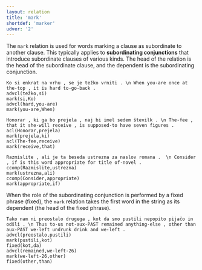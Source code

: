 ```yaml
---
layout: relation
title: 'mark'
shortdef: 'marker'
udver: '2'
---
```


The `mark` relation is used for words marking a clause as subordinate to another clause. This typically applies to **subordinating conjunctions** that introduce subordinate clauses of various kinds. The head of the relation is the head of the subordinate clause, and the dependent is the subordinating conjunction. 

~~~ sdparse
Ko si enkrat na vrhu , se je težko vrniti . \n When you-are once at the-top , it is hard to-go-back .
advcl(težko,si)
mark(si,Ko)
advcl(hard,you-are)
mark(you-are,When)
~~~
~~~ sdparse
Honorar , ki ga bo prejela , naj bi imel sedem številk . \n The-fee , that it she-will receive , is supposed-to have seven figures .
acl(Honorar,prejela)
mark(prejela,ki)
acl(The-fee,receive)
mark(receive,that)
~~~
~~~ sdparse
Razmislite , ali je ta beseda ustrezna za naslov romana .  \n Consider , if is this word appropriate for title of-novel .
ccomp(Razmislite,ustrezna)
mark(ustrezna,ali)
ccomp(Consider,appropriate)
mark(appropriate,if)
~~~

When the role of the subordinating conjunction is performed by a fixed phrase (fixed), the `mark` relation takes the first word in the string as its dependent (the head of the fixed phrase). 
~~~ sdparse
Tako nam ni preostalo drugega , kot da smo pustili nepopito pijačo in odšli . \n Thus to-us not-aux-PAST remained anything-else , other than aux-PAST we-left undrunk drink and we-left .
advcl(preostalo,pustili)
mark(pustili,kot)
fixed(kot,da)
advcl(remained,we-left-26)
mark(we-left-26,other)
fixed(other,than)
~~~
<!-- Interlanguage links updated Út 9. května 2023, 20:04:18 CEST -->
